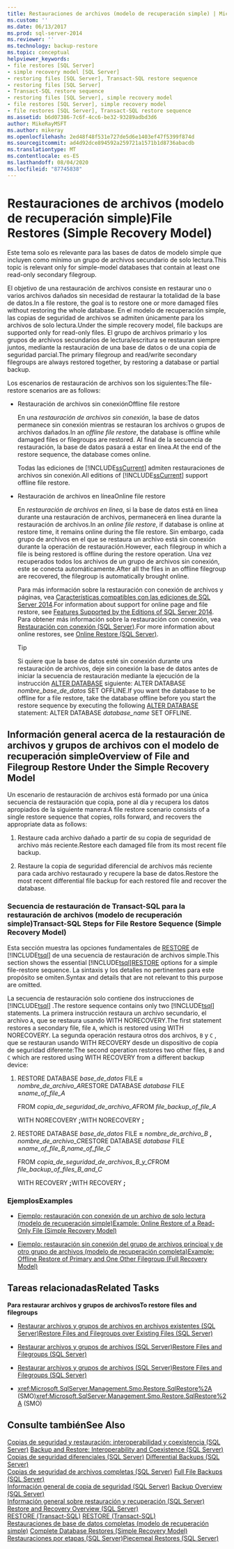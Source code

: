 ```yaml
---
title: Restauraciones de archivos (modelo de recuperación simple) | Microsoft Docs
ms.custom: ''
ms.date: 06/13/2017
ms.prod: sql-server-2014
ms.reviewer: ''
ms.technology: backup-restore
ms.topic: conceptual
helpviewer_keywords:
- file restores [SQL Server]
- simple recovery model [SQL Server]
- restoring files [SQL Server], Transact-SQL restore sequence
- restoring files [SQL Server]
- Transact-SQL restore sequence
- restoring files [SQL Server], simple recovery model
- file restores [SQL Server], simple recovery model
- file restores [SQL Server], Transact-SQL restore sequence
ms.assetid: b6d07386-7c6f-4cc6-be32-93289adbd3d6
author: MikeRayMSFT
ms.author: mikeray
ms.openlocfilehash: 2ed48f48f531e727de5d6e1403ef47f5399f874d
ms.sourcegitcommit: ad4d92dce894592a259721a1571b1d8736abacdb
ms.translationtype: MT
ms.contentlocale: es-ES
ms.lasthandoff: 08/04/2020
ms.locfileid: "87745838"
---
```

# <a name="file-restores-simple-recovery-model"></a><span data-ttu-id="38711-102">Restauraciones de archivos (modelo de recuperación simple)</span><span class="sxs-lookup"><span data-stu-id="38711-102">File Restores (Simple Recovery Model)</span></span>
  <span data-ttu-id="38711-103">Este tema solo es relevante para las bases de datos de modelo simple que incluyen como mínimo un grupo de archivos secundario de solo lectura.</span><span class="sxs-lookup"><span data-stu-id="38711-103">This topic is relevant only for simple-model databases that contain at least one read-only secondary filegroup.</span></span>  
  
 <span data-ttu-id="38711-104">El objetivo de una restauración de archivos consiste en restaurar uno o varios archivos dañados sin necesidad de restaurar la totalidad de la base de datos.</span><span class="sxs-lookup"><span data-stu-id="38711-104">In a file restore, the goal is to restore one or more damaged files without restoring the whole database.</span></span> <span data-ttu-id="38711-105">En el modelo de recuperación simple, las copias de seguridad de archivos se admiten únicamente para los archivos de solo lectura.</span><span class="sxs-lookup"><span data-stu-id="38711-105">Under the simple recovery model, file backups are supported only for read-only files.</span></span> <span data-ttu-id="38711-106">El grupo de archivos primario y los grupos de archivos secundarios de lectura/escritura se restauran siempre juntos, mediante la restauración de una base de datos o de una copia de seguridad parcial.</span><span class="sxs-lookup"><span data-stu-id="38711-106">The primary filegroup and read/write secondary filegroups are always restored together, by restoring a database or partial backup.</span></span>  
  
 <span data-ttu-id="38711-107">Los escenarios de restauración de archivos son los siguientes:</span><span class="sxs-lookup"><span data-stu-id="38711-107">The file-restore scenarios are as follows:</span></span>  
  
-   <span data-ttu-id="38711-108">Restauración de archivos sin conexión</span><span class="sxs-lookup"><span data-stu-id="38711-108">Offline file restore</span></span>  
  
     <span data-ttu-id="38711-109">En una *restauración de archivos sin conexión*, la base de datos permanece sin conexión mientras se restauran los archivos o grupos de archivos dañados.</span><span class="sxs-lookup"><span data-stu-id="38711-109">In an *offline file restore*, the database is offline while damaged files or filegroups are restored.</span></span> <span data-ttu-id="38711-110">Al final de la secuencia de restauración, la base de datos pasará a estar en línea.</span><span class="sxs-lookup"><span data-stu-id="38711-110">At the end of the restore sequence, the database comes online.</span></span>  
  
     <span data-ttu-id="38711-111">Todas las ediciones de [!INCLUDE[ssCurrent](../../includes/sscurrent-md.md)] admiten restauraciones de archivos sin conexión.</span><span class="sxs-lookup"><span data-stu-id="38711-111">All editions of [!INCLUDE[ssCurrent](../../includes/sscurrent-md.md)] support offline file restore.</span></span>  
  
-   <span data-ttu-id="38711-112">Restauración de archivos en línea</span><span class="sxs-lookup"><span data-stu-id="38711-112">Online file restore</span></span>  
  
     <span data-ttu-id="38711-113">En *restauración de archivos en línea*, si la base de datos está en línea durante una restauración de archivos, permanecerá en línea durante la restauración de archivos.</span><span class="sxs-lookup"><span data-stu-id="38711-113">In an *online file restore*, if database is online at restore time, it remains online during the file restore.</span></span> <span data-ttu-id="38711-114">Sin embargo, cada grupo de archivos en el que se restaura un archivo está sin conexión durante la operación de restauración.</span><span class="sxs-lookup"><span data-stu-id="38711-114">However, each filegroup in which a file is being restored is offline during the restore operation.</span></span> <span data-ttu-id="38711-115">Una vez recuperados todos los archivos de un grupo de archivos sin conexión, este se conecta automáticamente.</span><span class="sxs-lookup"><span data-stu-id="38711-115">After all the files in an offline filegroup are recovered, the filegroup is automatically brought online.</span></span>  
  
     <span data-ttu-id="38711-116">Para más información sobre la restauración con conexión de archivos y páginas, vea [Características compatibles con las ediciones de SQL Server 2014](../../getting-started/features-supported-by-the-editions-of-sql-server-2014.md).</span><span class="sxs-lookup"><span data-stu-id="38711-116">For information about support for online page and file restore, see [Features Supported by the Editions of SQL Server 2014](../../getting-started/features-supported-by-the-editions-of-sql-server-2014.md).</span></span> <span data-ttu-id="38711-117">Para obtener más información sobre la restauración con conexión, vea [Restauración con conexión &#40;SQL Server&#41;](online-restore-sql-server.md).</span><span class="sxs-lookup"><span data-stu-id="38711-117">For more information about online restores, see [Online Restore &#40;SQL Server&#41;](online-restore-sql-server.md).</span></span>  
  
    > [!TIP]  
    >  <span data-ttu-id="38711-118">Si quiere que la base de datos esté sin conexión durante una restauración de archivos, deje sin conexión la base de datos antes de iniciar la secuencia de restauración mediante la ejecución de la instrucción [ALTER DATABASE](/sql/t-sql/statements/alter-database-transact-sql-set-options) siguiente: ALTER DATABASE *nombre_base_de_datos* SET OFFLINE.</span><span class="sxs-lookup"><span data-stu-id="38711-118">If you want the database to be offline for a file restore, take the database offline before you start the restore sequence by executing the following [ALTER DATABASE](/sql/t-sql/statements/alter-database-transact-sql-set-options) statement: ALTER DATABASE *database_name* SET OFFLINE.</span></span>  
  

  
##  <a name="overview-of-file-and-filegroup-restore-under-the-simple-recovery-model"></a><a name="Overview"></a> <span data-ttu-id="38711-119">Información general acerca de la restauración de archivos y grupos de archivos con el modelo de recuperación simple</span><span class="sxs-lookup"><span data-stu-id="38711-119">Overview of File and Filegroup Restore Under the Simple Recovery Model</span></span>  
 <span data-ttu-id="38711-120">Un escenario de restauración de archivos está formado por una única secuencia de restauración que copia, pone al día y recupera los datos apropiados de la siguiente manera:</span><span class="sxs-lookup"><span data-stu-id="38711-120">A file restore scenario consists of a single restore sequence that copies, rolls forward, and recovers the appropriate data as follows:</span></span>  
  
1.  <span data-ttu-id="38711-121">Restaure cada archivo dañado a partir de su copia de seguridad de archivo más reciente.</span><span class="sxs-lookup"><span data-stu-id="38711-121">Restore each damaged file from its most recent file backup.</span></span>  
  
2.  <span data-ttu-id="38711-122">Restaure la copia de seguridad diferencial de archivos más reciente para cada archivo restaurado y recupere la base de datos.</span><span class="sxs-lookup"><span data-stu-id="38711-122">Restore the most recent differential file backup for each restored file and recover the database.</span></span>  
  
### <a name="transact-sql-steps-for-file-restore-sequence-simple-recovery-model"></a><span data-ttu-id="38711-123">Secuencia de restauración de Transact-SQL para la restauración de archivos (modelo de recuperación simple)</span><span class="sxs-lookup"><span data-stu-id="38711-123">Transact-SQL Steps for File Restore Sequence (Simple Recovery Model)</span></span>  
 <span data-ttu-id="38711-124">Esta sección muestra las opciones fundamentales de [RESTORE](/sql/t-sql/statements/restore-statements-transact-sql) de [!INCLUDE[tsql](../../../includes/tsql-md.md)] de una secuencia de restauración de archivos simple.</span><span class="sxs-lookup"><span data-stu-id="38711-124">This section shows the essential [!INCLUDE[tsql](../../../includes/tsql-md.md)][RESTORE](/sql/t-sql/statements/restore-statements-transact-sql) options for a simple file-restore sequence.</span></span> <span data-ttu-id="38711-125">La sintaxis y los detalles no pertinentes para este propósito se omiten.</span><span class="sxs-lookup"><span data-stu-id="38711-125">Syntax and details that are not relevant to this purpose are omitted.</span></span>  
  
 <span data-ttu-id="38711-126">La secuencia de restauración solo contiene dos instrucciones de [!INCLUDE[tsql](../../../includes/tsql-md.md)] .</span><span class="sxs-lookup"><span data-stu-id="38711-126">The restore sequence contains only two [!INCLUDE[tsql](../../../includes/tsql-md.md)] statements.</span></span> <span data-ttu-id="38711-127">La primera instrucción restaura un archivo secundario, el archivo `A`, que se restaura usando WITH NORECOVERY.</span><span class="sxs-lookup"><span data-stu-id="38711-127">The first statement restores a secondary file, file `A`, which is restored using WITH NORECOVERY.</span></span> <span data-ttu-id="38711-128">La segunda operación restaura otros dos archivos, `B` y `C` , que se restauran usando WITH RECOVERY desde un dispositivo de copia de seguridad diferente:</span><span class="sxs-lookup"><span data-stu-id="38711-128">The second operation restores two other files, `B` and `C` which are restored using WITH RECOVERY from a different backup device:</span></span>  
  
1.  <span data-ttu-id="38711-129">RESTORE DATABASE *base_de_datos* FILE **=** _nombre_de_archivo_A_</span><span class="sxs-lookup"><span data-stu-id="38711-129">RESTORE DATABASE *database* FILE **=**_name_of_file_A_</span></span>  
  
     <span data-ttu-id="38711-130">FROM *copia_de_seguridad_de_archivo_A*</span><span class="sxs-lookup"><span data-stu-id="38711-130">FROM *file_backup_of_file_A*</span></span>  
  
     <span data-ttu-id="38711-131">WITH NORECOVERY **;**</span><span class="sxs-lookup"><span data-stu-id="38711-131">WITH NORECOVERY **;**</span></span>  
  
2.  <span data-ttu-id="38711-132">RESTORE DATABASE *base_de_datos* FILE **=** _nombre_de_archivo_B_ **,** _nombre_de_archivo_C_</span><span class="sxs-lookup"><span data-stu-id="38711-132">RESTORE DATABASE *database* FILE **=**_name_of_file_B_**,**_name_of_file_C_</span></span>  
  
     <span data-ttu-id="38711-133">FROM *copia_de_seguridad_de_archivos_B_y_C*</span><span class="sxs-lookup"><span data-stu-id="38711-133">FROM *file_backup_of_files_B_and_C*</span></span>  
  
     <span data-ttu-id="38711-134">WITH RECOVERY **;**</span><span class="sxs-lookup"><span data-stu-id="38711-134">WITH RECOVERY **;**</span></span>  
  
### <a name="examples"></a><span data-ttu-id="38711-135">Ejemplos</span><span class="sxs-lookup"><span data-stu-id="38711-135">Examples</span></span>  
  
-   [<span data-ttu-id="38711-136">Ejemplo: restauración con conexión de un archivo de solo lectura &#40;modelo de recuperación simple&#41;</span><span class="sxs-lookup"><span data-stu-id="38711-136">Example: Online Restore of a Read-Only File &#40;Simple Recovery Model&#41;</span></span>](example-online-restore-of-a-read-only-file-simple-recovery-model.md)  
  
-   [<span data-ttu-id="38711-137">Ejemplo: restauración sin conexión del grupo de archivos principal y de otro grupo de archivos &#40;modelo de recuperación completa&#41;</span><span class="sxs-lookup"><span data-stu-id="38711-137">Example: Offline Restore of Primary and One Other Filegroup &#40;Full Recovery Model&#41;</span></span>](example-offline-restore-of-primary-and-one-other-filegroup-full-recovery-model.md)  
  
 
  
##  <a name="related-tasks"></a><a name="RelatedTasks"></a> <span data-ttu-id="38711-138">Tareas relacionadas</span><span class="sxs-lookup"><span data-stu-id="38711-138">Related Tasks</span></span>  
 <span data-ttu-id="38711-139">**Para restaurar archivos y grupos de archivos**</span><span class="sxs-lookup"><span data-stu-id="38711-139">**To restore files and filegroups**</span></span>  
  
-   [<span data-ttu-id="38711-140">Restaurar archivos y grupos de archivos en archivos existentes &#40;SQL Server&#41;</span><span class="sxs-lookup"><span data-stu-id="38711-140">Restore Files and Filegroups over Existing Files &#40;SQL Server&#41;</span></span>](restore-files-and-filegroups-over-existing-files-sql-server.md)  
  
-   [<span data-ttu-id="38711-141">Restaurar archivos y grupos de archivos &#40;SQL Server&#41;</span><span class="sxs-lookup"><span data-stu-id="38711-141">Restore Files and Filegroups &#40;SQL Server&#41;</span></span>](restore-files-and-filegroups-sql-server.md)  
  
-   [<span data-ttu-id="38711-142">Restaurar archivos y grupos de archivos &#40;SQL Server&#41;</span><span class="sxs-lookup"><span data-stu-id="38711-142">Restore Files and Filegroups &#40;SQL Server&#41;</span></span>](restore-files-and-filegroups-sql-server.md)  
  
-   <span data-ttu-id="38711-143"><xref:Microsoft.SqlServer.Management.Smo.Restore.SqlRestore%2A> (SMO)</span><span class="sxs-lookup"><span data-stu-id="38711-143"><xref:Microsoft.SqlServer.Management.Smo.Restore.SqlRestore%2A> (SMO)</span></span>  
  
  
  
## <a name="see-also"></a><span data-ttu-id="38711-144">Consulte también</span><span class="sxs-lookup"><span data-stu-id="38711-144">See Also</span></span>  
 <span data-ttu-id="38711-145">[Copias de seguridad y restauración: interoperabilidad y coexistencia &#40;SQL Server&#41;](backup-and-restore-interoperability-and-coexistence-sql-server.md) </span><span class="sxs-lookup"><span data-stu-id="38711-145">[Backup and Restore: Interoperability and Coexistence &#40;SQL Server&#41;](backup-and-restore-interoperability-and-coexistence-sql-server.md) </span></span>  
 <span data-ttu-id="38711-146">[Copias de seguridad diferenciales &#40;SQL Server&#41;](differential-backups-sql-server.md) </span><span class="sxs-lookup"><span data-stu-id="38711-146">[Differential Backups &#40;SQL Server&#41;](differential-backups-sql-server.md) </span></span>  
 <span data-ttu-id="38711-147">[Copias de seguridad de archivos completas &#40;SQL Server&#41;](full-file-backups-sql-server.md) </span><span class="sxs-lookup"><span data-stu-id="38711-147">[Full File Backups &#40;SQL Server&#41;](full-file-backups-sql-server.md) </span></span>  
 <span data-ttu-id="38711-148">[Información general de copia de seguridad &#40;SQL Server&#41;](backup-overview-sql-server.md) </span><span class="sxs-lookup"><span data-stu-id="38711-148">[Backup Overview &#40;SQL Server&#41;](backup-overview-sql-server.md) </span></span>  
 <span data-ttu-id="38711-149">[Información general sobre restauración y recuperación &#40;SQL Server&#41;](restore-and-recovery-overview-sql-server.md) </span><span class="sxs-lookup"><span data-stu-id="38711-149">[Restore and Recovery Overview &#40;SQL Server&#41;](restore-and-recovery-overview-sql-server.md) </span></span>  
 <span data-ttu-id="38711-150">[RESTORE &#40;Transact-SQL&#41;](/sql/t-sql/statements/restore-statements-transact-sql) </span><span class="sxs-lookup"><span data-stu-id="38711-150">[RESTORE &#40;Transact-SQL&#41;](/sql/t-sql/statements/restore-statements-transact-sql) </span></span>  
 <span data-ttu-id="38711-151">[Restauraciones de base de datos completas &#40;modelo de recuperación simple&#41;](complete-database-restores-simple-recovery-model.md) </span><span class="sxs-lookup"><span data-stu-id="38711-151">[Complete Database Restores &#40;Simple Recovery Model&#41;](complete-database-restores-simple-recovery-model.md) </span></span>  
 [<span data-ttu-id="38711-152">Restauraciones por etapas &#40;SQL Server&#41;</span><span class="sxs-lookup"><span data-stu-id="38711-152">Piecemeal Restores &#40;SQL Server&#41;</span></span>](piecemeal-restores-sql-server.md)  
  
  
